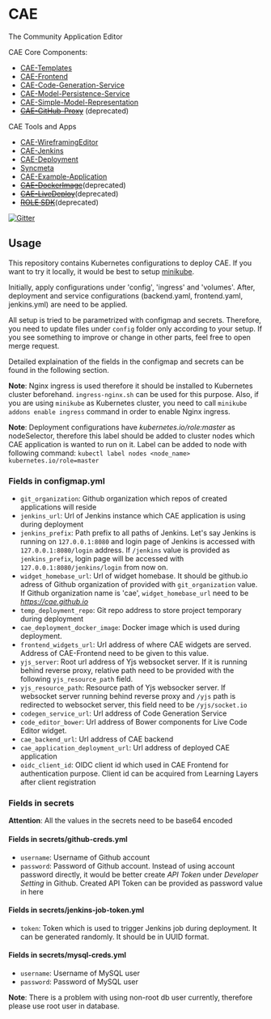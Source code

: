 # CAE
The Community Application Editor

CAE Core Components:
* [CAE-Templates](https://github.com/CAE-Community-Application-Editor/CAE-Templates)
* [CAE-Frontend](https://github.com/rwth-acis/CAE-Frontend)
* [CAE-Code-Generation-Service](https://github.com/rwth-acis/CAE-Code-Generation-Service)
* [CAE-Model-Persistence-Service](https://github.com/rwth-acis/CAE-Model-Persistence-Service)
* [CAE-Simple-Model-Representation](https://github.com/rwth-acis/CAE-Simple-Model-Representation)
* ~~[CAE-GitHub-Proxy](https://github.com/rwth-acis/CAE-GitHub-Proxy)~~ (deprecated)

CAE Tools and Apps
* [CAE-WireframingEditor](https://github.com/rwth-acis/CAE-WireframingEditor)
* [CAE-Jenkins](https://github.com/rwth-acis/cae-jenkins)
* [CAE-Deployment](https://github.com/rwth-acis/cae-deployment)
* [Syncmeta](https://github.com/rwth-acis/syncmeta)
* [CAE-Example-Application](https://github.com/rwth-acis/CAE-Example-Application)
* ~~[CAE-DockerImage](https://github.com/rwth-acis/CAE-DockerImage)~~(deprecated)
* ~~[CAE-LiveDeploy](https://github.com/rwth-acis/CAE-LiveDeploy)~~(deprecated)
* ~~[ROLE SDK](https://github.com/rwth-acis/ROLE-SDK)~~(deprecated)

[![Gitter](https://badges.gitter.im/rwth-acis/CAE.svg)](https://gitter.im/rwth-acis/CAE?utm_source=badge&utm_medium=badge&utm_campaign=pr-badge)

## Usage
This repository contains Kubernetes configurations to deploy CAE. If you want to try it locally, it would be best to setup [minikube](https://kubernetes.io/docs/tasks/tools/install-minikube/). 

Initially, apply configurations under 'config', 'ingress' and 'volumes'. After, deployment and service configurations (backend.yaml, frontend.yaml, jenkins.yml) are need to be applied.

All setup is tried to be parametrized with configmap and secrets. Therefore, you need to update files under `config` folder only according to your setup. If you see something to improve or change in other parts, feel free to open merge request.

Detailed explaination of the fields in the configmap and secrets can be found in the following section.

**Note**: Nginx ingress is used therefore it should be installed to Kubernetes cluster beforehand. `ingress-nginx.sh` can be used for this purpose. Also, if you are using `minikube` as Kubernetes cluster, you need to call `minikube addons enable ingress` command in order to enable Nginx ingress. 

**Note**: Deployment configurations have *kubernetes.io/role:master* as nodeSelector, therefore this label should be added to cluster nodes which CAE application is wanted to run on it. Label can be added to node with following command: `kubectl label nodes <node_name> kubernetes.io/role=master`

### Fields in configmap.yml
* `git_organization`: Github organization which repos of created applications will reside
* `jenkins_url`: Url of Jenkins instance which CAE application is using during deployment
* `jenkins_prefix`: Path prefix to all paths of Jenkins. Let's say Jenkins is running on `127.0.0.1:8080` and login page of Jenkins is accessed with `127.0.0.1:8080/login` address. If `/jenkins` value is provided as `jenkins_prefix`, login page will be accessed with `127.0.0.1:8080/jenkins/login` from now on.
* `widget_homebase_url`: Url of widget homebase. It should be github.io adress of Github organization of provided with `git_organization` value. If Github organization name is 'cae', `widget_homebase_url` need to be *https://cae.github.io*
* `temp_deployment_repo`: Git repo address to store project temporary during deployment
* `cae_deployment_docker_image`: Docker image which is used during deployment.
* `frontend_widgets_url`: Url address of where CAE widgets are served. Address of CAE-Frontend need to be given to this value.
* `yjs_server`: Root url address of Yjs websocket server. If it is running behind reverse proxy, relative path need to be provided with the following `yjs_resource_path` field.
* `yjs_resource_path`: Resource path of Yjs websocker server. If websocket server running behind reverse proxy and `/yjs` path is redirected to websocket server, this field need to be `/yjs/socket.io`
* `codegen_service_url`: Url address of Code Generation Service
* `code_editor_bower`: Url address of Bower components for Live Code Editor widget.
* `cae_backend_url`: Url address of CAE backend
* `cae_application_deployment_url`: Url address of deployed CAE application
* `oidc_client_id`: OIDC client id which used in CAE Frontend for authentication purpose. Client id can be acquired from Learning Layers after client registration

### Fields in secrets
**Attention**: All the values in the secrets need to be base64 encoded

#### Fields in secrets/github-creds.yml
* `username`: Username of Github account
* `password`: Password of Github account. Instead of using account password directly, it would be better create *API Token* under *Developer Setting* in Github. Created API Token can be provided as password value in here

#### Fields in secrets/jenkins-job-token.yml
* `token`: Token which is used to trigger Jenkins job during deployment. It can be generated randomly. It should be in UUID format.

#### Fields in secrets/mysql-creds.yml
* `username`: Username of MySQL user
* `password`: Password of MySQL user

**Note**: There is a problem with using non-root db user currently, therefore please use root user in database. 
